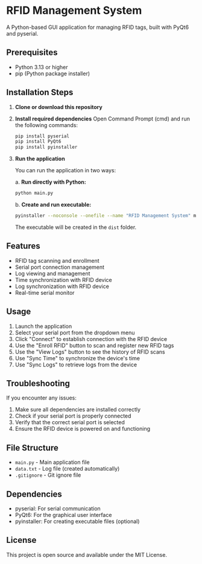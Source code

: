 # RFID Management System

A Python-based GUI application for managing RFID tags, built with PyQt6 and pyserial.

## Prerequisites

- Python 3.13 or higher
- pip (Python package installer)

## Installation Steps

1. **Clone or download this repository**

2. **Install required dependencies**
   Open Command Prompt (cmd) and run the following commands:

   ```bash
   pip install pyserial
   pip install PyQt6
   pip install pyinstaller
   ```

3. **Run the application**

   You can run the application in two ways:

   a. **Run directly with Python:**
   ```bash
   python main.py
   ```

   b. **Create and run executable:**
   ```bash
   pyinstaller --noconsole --onefile --name "RFID Management System" main.py
   ```
   The executable will be created in the `dist` folder.

## Features

- RFID tag scanning and enrollment
- Serial port connection management
- Log viewing and management
- Time synchronization with RFID device
- Log synchronization with RFID device
- Real-time serial monitor

## Usage

1. Launch the application
2. Select your serial port from the dropdown menu
3. Click "Connect" to establish connection with the RFID device
4. Use the "Enroll RFID" button to scan and register new RFID tags
5. Use the "View Logs" button to see the history of RFID scans
6. Use "Sync Time" to synchronize the device's time
7. Use "Sync Logs" to retrieve logs from the device

## Troubleshooting

If you encounter any issues:

1. Make sure all dependencies are installed correctly
2. Check if your serial port is properly connected
3. Verify that the correct serial port is selected
4. Ensure the RFID device is powered on and functioning

## File Structure

- `main.py` - Main application file
- `data.txt` - Log file (created automatically)
- `.gitignore` - Git ignore file

## Dependencies

- pyserial: For serial communication
- PyQt6: For the graphical user interface
- pyinstaller: For creating executable files (optional)

## License

This project is open source and available under the MIT License. 